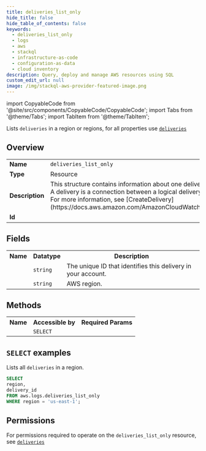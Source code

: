 ```yaml
---
title: deliveries_list_only
hide_title: false
hide_table_of_contents: false
keywords:
  - deliveries_list_only
  - logs
  - aws
  - stackql
  - infrastructure-as-code
  - configuration-as-data
  - cloud inventory
description: Query, deploy and manage AWS resources using SQL
custom_edit_url: null
image: /img/stackql-aws-provider-featured-image.png
---
```


import CopyableCode from '@site/src/components/CopyableCode/CopyableCode';
import Tabs from '@theme/Tabs';
import TabItem from '@theme/TabItem';

Lists <code>deliveries</code> in a region or regions, for all properties use <a href="/services/serviceName/deliveries/"><code>deliveries</code></a>

## Overview
<table>
<tbody>
<tr><td><b>Name</b></td><td><code>deliveries_list_only</code></td></tr>
<tr><td><b>Type</b></td><td>Resource</td></tr>
<tr><td><b>Description</b></td><td>This structure contains information about one delivery in your account.<br />A delivery is a connection between a logical delivery source and a logical delivery destination.<br />For more information, see &#91;CreateDelivery&#93;(https://docs.aws.amazon.com/AmazonCloudWatchLogs/latest/APIReference/API_CreateDelivery.html).</td></tr>
<tr><td><b>Id</b></td><td><CopyableCode code="aws.logs.deliveries_list_only" /></td></tr>
</tbody>
</table>

## Fields
<table>
<tbody>
<tr><th>Name</th><th>Datatype</th><th>Description</th></tr><tr><td><CopyableCode code="delivery_id" /></td><td><code>string</code></td><td>The unique ID that identifies this delivery in your account.</td></tr>
<tr><td><CopyableCode code="region" /></td><td><code>string</code></td><td>AWS region.</td></tr>
</tbody>
</table>

## Methods

<table>
<tbody>
  <tr>
    <th>Name</th>
    <th>Accessible by</th>
    <th>Required Params</th>
  </tr>
  <tr>
    <td><CopyableCode code="list_resources" /></td>
    <td><code>SELECT</code></td>
    <td><CopyableCode code="region" /></td>
  </tr>
</tbody>
</table>

## `SELECT` examples
Lists all <code>deliveries</code> in a region.
```sql
SELECT
region,
delivery_id
FROM aws.logs.deliveries_list_only
WHERE region = 'us-east-1';
```


## Permissions

For permissions required to operate on the <code>deliveries_list_only</code> resource, see <a href="/services/logs/deliveries/#permissions"><code>deliveries</code></a>

